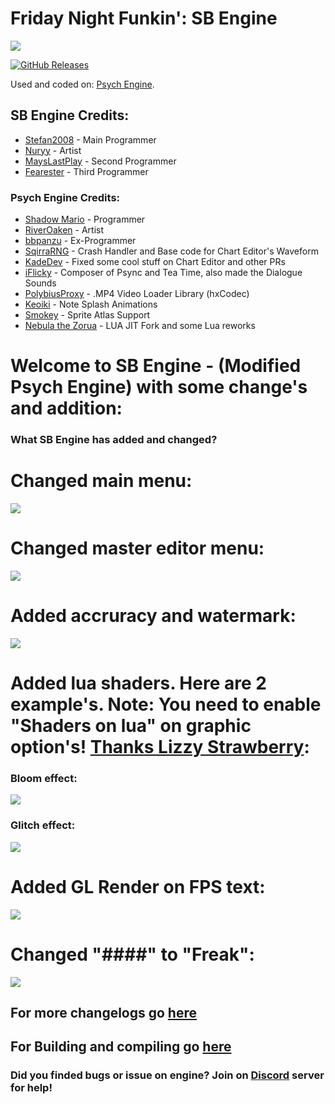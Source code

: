 # Friday Night Funkin': SB Engine
![](https://raw.githubusercontent.com/Stefan2008Git/FNF-SB-Engine/main/documents/SB-Engine.png)

[![GitHub Releases](https://img.shields.io/github/downloads/Stefan2008Git/FNF-SB-Engine/total?style=flat-square)](https://github.com/Stefan2008Git/FNF-SB-Engine/releases)

Used and coded on: [Psych Engine](https://gamebanana.com/mods/309789).
## SB Engine Credits:
* [Stefan2008](https://www.youtube.com/channel/UC9Nwf21GbaEm_h0Ka9gxZjQ) - Main Programmer
* [Nuryy](https://youtube.com/@Nuury06) - Artist
* [MaysLastPlay](https://www.youtube.com/@MaysLastPlay) - Second Programmer
* [Fearester](https://www.youtube.com/@fearester1282) - Third Programmer

### Psych Engine Credits:
* [Shadow Mario](https://twitter.com/Shadow_Mario_) - Programmer
* [RiverOaken](https://twitter.com/RiverOaken) - Artist
* [bbpanzu](https://twitter.com/bbsub3) - Ex-Programmer
* [SqirraRNG](https://twitter.com/gedehari) - Crash Handler and Base code for Chart Editor's Waveform
* [KadeDev](https://twitter.com/kade0912) - Fixed some cool stuff on Chart Editor and other PRs
* [iFlicky](https://twitter.com/flicky_i) - Composer of Psync and Tea Time, also made the Dialogue Sounds
* [PolybiusProxy](https://twitter.com/polybiusproxy) - .MP4 Video Loader Library (hxCodec)
* [Keoiki](https://twitter.com/Keoiki_) - Note Splash Animations
* [Smokey](https://twitter.com/Smokey_5_) - Sprite Atlas Support
* [Nebula the Zorua](https://twitter.com/Nebula_Zorua) - LUA JIT Fork and some Lua reworks


# Welcome to SB Engine - (Modified Psych Engine) with some change's and addition: 
### What SB Engine has added and changed?
# Changed main menu: 
![](https://raw.githubusercontent.com/Stefan2008Git/FNF-SB-Engine/main/documents/Example_1.png)

# Changed master editor menu:
![](https://raw.githubusercontent.com/Stefan2008Git/FNF-SB-Engine/main/documents/Example_2.png)

# Added accruracy and watermark:
![](https://raw.githubusercontent.com/Stefan2008Git/FNF-SB-Engine/main/documents/Example_3.png)

# Added lua shaders. Here are 2 example's. Note: You need to enable "Shaders on lua" on graphic option's! [Thanks Lizzy Strawberry](https://www.youtube.com/@LizzyStrawberry):
### Bloom effect:
![](https://raw.githubusercontent.com/Stefan2008Git/FNF-SB-Engine/main/documents/Example_4.png)
### Glitch effect:
![](https://raw.githubusercontent.com/Stefan2008Git/FNF-SB-Engine/main/documents/Example_5.png)

# Added GL Render on FPS text:
![](https://raw.githubusercontent.com/Stefan2008Git/FNF-SB-Engine/main/documents/Example_7.png)

# Changed "####" to "Freak":
![](https://raw.githubusercontent.com/Stefan2008Git/FNF-SB-Engine/main/documents/Example_6.png)

## For more changelogs go [here](https://github.com/Stefan2008Git/FNF-SB-Engine/blob/main/CHANGELOG.md)

## For Building and compiling go [here](https://github.com/Stefan2008Git/FNF-SB-Engine/blob/main/COMPILEINSTRUCTION.md)

### Did you finded bugs or issue on engine? Join on [Discord](https://discord.gg/dEf8aK8ygG) server for help!
